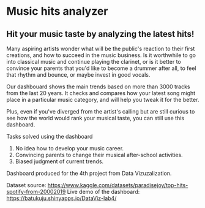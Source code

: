 # Music hits analyzer

## Hit your music taste by analyzing the latest hits!

Many aspiring artists wonder what will be the public's reaction to their first creations, and how to succeed in the music business. Is it worthwhile to go into classical music and continue playing the clarinet, or is it better to convince your parents that you'd like to become a drummer after all, to feel that rhythm and bounce, or maybe invest in good vocals. 

Our dashbouard shows the main trends based on more than 3000 tracks from the last 20 years. It checks and compares how your latest song might place in a particular music category, and will help you tweak it for the better.

Plus, even if you've diverged from the artist's calling but are still curious to see how the world would rank your musical taste, you can still use this dashboard.

Tasks solved using the dashboard
1. No idea how to develop your music career.
2. Convincing parents to change their musical after-school activities.
3. Biased judgment of current trends.

Dashboard produced for the 4th project from Data Vizuzalization. 

Dataset source: https://www.kaggle.com/datasets/paradisejoy/top-hits-spotify-from-20002019
Live demo of the dashboard: https://batukuju.shinyapps.io/DataViz-lab4/
